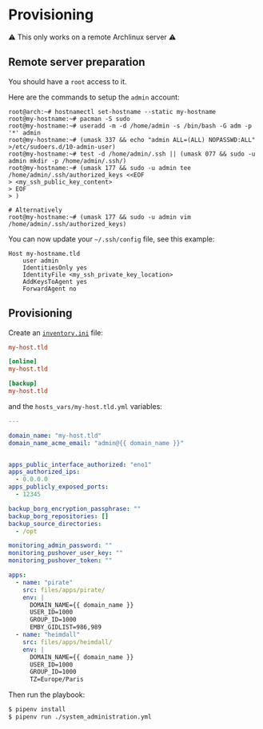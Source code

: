 # Provisioning

⚠️ This only works on a remote Archlinux server ⚠️

## Remote server preparation

You should have a `root` access to it.

Here are the commands to setup the `admin` account:
```shell
root@arch:~# hostnamectl set-hostname --static my-hostname
root@my-hostname:~# pacman -S sudo
root@my-hostname:~# useradd -m -d /home/admin -s /bin/bash -G adm -p '*' admin
root@my-hostname:~# (umask 337 && echo "admin ALL=(ALL) NOPASSWD:ALL" >/etc/sudoers.d/10-admin-user)
root@my-hostname:~# test -d /home/admin/.ssh || (umask 077 && sudo -u admin mkdir -p /home/admin/.ssh/)
root@my-hostname:~# (umask 177 && sudo -u admin tee /home/admin/.ssh/authorized_keys <<EOF
> <my_ssh_public_key_content>
> EOF
> )

# Alternatively
root@my-hostname:~# (umask 177 && sudo -u admin vim /home/admin/.ssh/authorized_keys)
```

You can now update your `~/.ssh/config` file, see this example:
```
Host my-hostname.tld
    user admin
    IdentitiesOnly yes
    IdentityFile <my_ssh_private_key_location>
    AddKeysToAgent yes
    ForwardAgent no
```


## Provisioning

Create an
[`inventory.ini`](https://docs.ansible.com/ansible/latest/user_guide/intro_inventory.html)
file:
```ini
my-host.tld

[online]
my-host.tld

[backup]
my-host.tld
```

and the `hosts_vars/my-host.tld.yml` variables:
```yml
---

domain_name: "my-host.tld"
domain_name_acme_email: "admin@{{ domain_name }}"


apps_public_interface_authorized: "eno1"
apps_authorized_ips:
  - 0.0.0.0
apps_publicly_exposed_ports:
  - 12345

backup_borg_encryption_passphrase: ""
backup_borg_repositories: []
backup_source_directories:
  - /opt

monitoring_admin_password: ""
monitoring_pushover_user_key: ""
monitoring_pushover_token: ""

apps:
  - name: "pirate"
    src: files/apps/pirate/
    env: |
      DOMAIN_NAME={{ domain_name }}
      USER_ID=1000
      GROUP_ID=1000
      EMBY_GIDLIST=986,989
  - name: "heimdall"
    src: files/apps/heimdall/
    env: |
      DOMAIN_NAME={{ domain_name }}
      USER_ID=1000
      GROUP_ID=1000
      TZ=Europe/Paris
```

Then run the playbook:
```bash
$ pipenv install
$ pipenv run ./system_administration.yml
```
